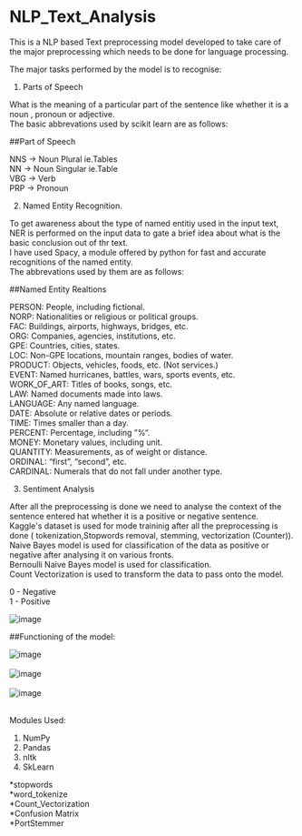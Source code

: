 # NLP_Text_Analysis
This is a NLP based Text preprocessing model developed to take care of the major preprocessing which needs to be done for language processing.<br />

The major tasks performed by the model is to recognise:<br />
1. Parts of Speech <br />

What is the meaning of a particular part of the sentence like whether it is a noun , pronoun or adjective.<br />
The basic abbrevations used by scikit learn are as follows:<br />

##Part of Speech<br />

NNS → Noun Plural ie.Tables <br />
NN → Noun Singular ie.Table<br />
VBG → Verb<br />
PRP → Pronoun<br />

2. Named Entity Recognition.<br />

To get awareness about the type of named entitiy used in the input text, NER is performed on the input data to gate a brief idea about what is the basic conclusion out of thr text.<br />
I have used Spacy,  a module offered by python for fast and accurate recognitions of the named entity.<br />
The abbrevations used by them are as follows:<br />

##Named Entity Realtions<br />

PERSON:      People, including fictional.<br />
NORP:        Nationalities or religious or political groups.<br />
FAC:         Buildings, airports, highways, bridges, etc.<br />
ORG:         Companies, agencies, institutions, etc.<br />
GPE:         Countries, cities, states.<br />
LOC:         Non-GPE locations, mountain ranges, bodies of water.<br />
PRODUCT:     Objects, vehicles, foods, etc. (Not services.)<br />
EVENT:       Named hurricanes, battles, wars, sports events, etc.<br />
WORK_OF_ART: Titles of books, songs, etc.<br />
LAW:         Named documents made into laws.<br />
LANGUAGE:    Any named language.<br />
DATE:        Absolute or relative dates or periods.<br />
TIME:        Times smaller than a day.<br />
PERCENT:     Percentage, including ”%“.<br />
MONEY:       Monetary values, including unit.<br />
QUANTITY:    Measurements, as of weight or distance.<br />
ORDINAL:     “first”, “second”, etc.<br />
CARDINAL:    Numerals that do not fall under another type.<br />


3. Sentiment Analysis <br />

After all the preprocessing is done we need to analyse the context of the sentence entered hat whether it is a positive or negative sentence. <br />
Kaggle's dataset is used for mode traininig after all the preprocessing is done ( tokenization,Stopwords removal, stemming, vectorization (Counter)).<br />
Naive Bayes model is used for classification of the data as positive or negative after analysing it on various fronts.<br />
Bernoulli Naive Bayes model is used for classification.<br />
Count Vectorization is used to transform the data to pass onto the model.<br />

0 - Negative <br />
1 - Positive<br />

![image](https://user-images.githubusercontent.com/62856191/200178158-ab69c480-712d-44dd-9cb9-34371730a418.png)

##Functioning of the model:<br />

![image](https://user-images.githubusercontent.com/62856191/200178197-7b3e86f5-d16d-4365-9ec4-26b5b4776a4e.png)
<br />
<br />
![image](https://user-images.githubusercontent.com/62856191/200178180-18c769f7-3787-41ac-aea3-c59a7112f64c.png)
<br />
<br />
![image](https://user-images.githubusercontent.com/62856191/200178214-f87b0fa1-47ea-4700-9dee-13a074149e45.png)
<br />
<br />

Modules Used:<br />
1. NumPy<br />
2. Pandas<br />
3. nltk<br />
4. SkLearn<br />

  *stopwords <br />
  *word_tokenize <br />
  *Count_Vectorization <br />
  *Confusion Matrix <br />
  *PortStemmer <br />
